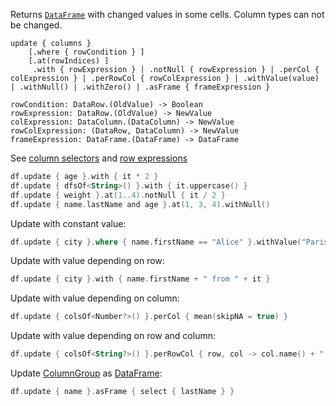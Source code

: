 [//]: # (title: update)

<!---IMPORT org.jetbrains.kotlinx.dataframe.samples.api.Modify-->

Returns [`DataFrame`](DataFrame.md) with changed values in some cells. Column types can not be changed.

```text
update { columns }
    [.where { rowCondition } ]
    [.at(rowIndices) ] 
     .with { rowExpression } | .notNull { rowExpression } | .perCol { colExpression } | .perRowCol { rowColExpression } | .withValue(value) | .withNull() | .withZero() | .asFrame { frameExpression } 

rowCondition: DataRow.(OldValue) -> Boolean
rowExpression: DataRow.(OldValue) -> NewValue
colExpression: DataColumn.(DataColumn) -> NewValue
rowColExpression: (DataRow, DataColumn) -> NewValue
frameExpression: DataFrame.(DataFrame) -> DataFrame
```

See [column selectors](ColumnSelectors.md) and [row expressions](DataRow.md#row-expressions)

<!---FUN update-->

```kotlin
df.update { age }.with { it * 2 }
df.update { dfsOf<String>() }.with { it.uppercase() }
df.update { weight }.at(1..4).notNull { it / 2 }
df.update { name.lastName and age }.at(1, 3, 4).withNull()
```

<dataFrame src="org.jetbrains.kotlinx.dataframe.samples.api.Modify.update.html"/>
<!---END-->

Update with constant value:

<!---FUN updateWithConst-->

```kotlin
df.update { city }.where { name.firstName == "Alice" }.withValue("Paris")
```

<dataFrame src="org.jetbrains.kotlinx.dataframe.samples.api.Modify.updateWithConst.html"/>
<!---END-->

Update with value depending on row:

<!---FUN updateWith-->

```kotlin
df.update { city }.with { name.firstName + " from " + it }
```

<dataFrame src="org.jetbrains.kotlinx.dataframe.samples.api.Modify.updateWith.html"/>
<!---END-->

Update with value depending on column:

<!---FUN updatePerColumn-->

```kotlin
df.update { colsOf<Number?>() }.perCol { mean(skipNA = true) }
```

<dataFrame src="org.jetbrains.kotlinx.dataframe.samples.api.Modify.updatePerColumn.html"/>
<!---END-->

Update with value depending on row and column:

<!---FUN updatePerRowCol-->

```kotlin
df.update { colsOf<String?>() }.perRowCol { row, col -> col.name() + ": " + row.index() }
```

<dataFrame src="org.jetbrains.kotlinx.dataframe.samples.api.Modify.updatePerRowCol.html"/>
<!---END-->

Update [ColumnGroup](DataColumn.md#columngroup) as [DataFrame](DataFrame.md):

<!---FUN updateAsFrame-->

```kotlin
df.update { name }.asFrame { select { lastName } }
```

<dataFrame src="org.jetbrains.kotlinx.dataframe.samples.api.Modify.updateAsFrame.html"/>
<!---END-->

